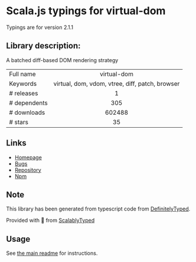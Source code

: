 
# Scala.js typings for virtual-dom

Typings are for version 2.1.1

## Library description:
A batched diff-based DOM rendering strategy

|                    |                 |
| ------------------ | :-------------: |
| Full name          | virtual-dom |
| Keywords           | virtual, dom, vdom, vtree, diff, patch, browser |
| # releases         | 1 |
| # dependents       | 305 |
| # downloads        | 602488 |
| # stars            | 35 |

## Links
- [Homepage](https://github.com/Matt-Esch/virtual-dom)
- [Bugs](https://github.com/Matt-Esch/virtual-dom/issues)
- [Repository](https://github.com/Matt-Esch/virtual-dom)
- [Npm](https://www.npmjs.com/package/virtual-dom)
    


## Note
This library has been generated from typescript code from [DefinitelyTyped](https://definitelytyped.org).

Provided with :purple_heart: from [ScalablyTyped](https://github.com/oyvindberg/ScalablyTyped)

## Usage
See [the main readme](../../readme.md) for instructions.



